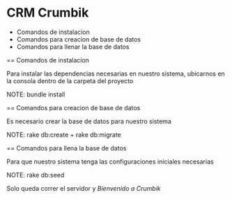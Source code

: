 # CRM Crumbik

* Comandos de instalacion
* Comandos para creacion de base de datos
* Comandos para llenar la base de datos

== Comandos de instalacion

Para instalar las dependencias necesarias en nuestro sistema, ubicarnos en la consola
dentro de la carpeta del proyecto

NOTE: bundle install

== Comandos para creacion de base de datos

Es necesario crear la base de datos para nuestro sistema

NOTE: rake db:create + rake db:migrate

== Comandos para llena la base de datos

Para que nuestro sistema tenga las configuraciones iniciales necesarias

NOTE: rake db:seed

Solo queda correr el servidor y *Bienvenido a Crumbik*
